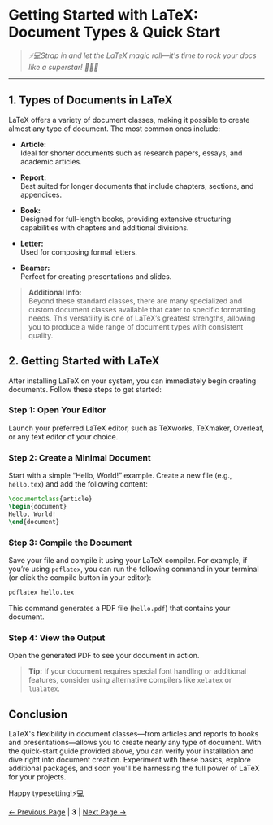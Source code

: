 # Getting Started with LaTeX: Document Types & Quick Start

> *⚡💻Strap in and let the LaTeX magic roll—it's time to rock your docs like a superstar! 🚀😎🎉*

---

## 1. Types of Documents in LaTeX

LaTeX offers a variety of document classes, making it possible to create almost any type of document. The most common ones include:

- **Article:**  
  Ideal for shorter documents such as research papers, essays, and academic articles.

- **Report:**  
  Best suited for longer documents that include chapters, sections, and appendices.

- **Book:**  
  Designed for full-length books, providing extensive structuring capabilities with chapters and additional divisions.

- **Letter:**  
  Used for composing formal letters.

- **Beamer:**  
  Perfect for creating presentations and slides.

> **Additional Info:**  
> Beyond these standard classes, there are many specialized and custom document classes available that cater to specific formatting needs. This versatility is one of LaTeX’s greatest strengths, allowing you to produce a wide range of document types with consistent quality.


## 2. Getting Started with LaTeX

After installing LaTeX on your system, you can immediately begin creating documents. Follow these steps to get started:

### Step 1: Open Your Editor

Launch your preferred LaTeX editor, such as TeXworks, TeXmaker, Overleaf, or any text editor of your choice.

### Step 2: Create a Minimal Document

Start with a simple “Hello, World!” example. Create a new file (e.g., `hello.tex`) and add the following content:

```latex
\documentclass{article}
\begin{document}
Hello, World!
\end{document}
```

### Step 3: Compile the Document

Save your file and compile it using your LaTeX compiler. For example, if you’re using `pdflatex`, you can run the following command in your terminal (or click the compile button in your editor):

```bash
pdflatex hello.tex
```

This command generates a PDF file (`hello.pdf`) that contains your document.

### Step 4: View the Output

Open the generated PDF to see your document in action.

> **Tip:** If your document requires special font handling or additional features, consider using alternative compilers like `xelatex` or `lualatex`.


## Conclusion

LaTeX's flexibility in document classes—from articles and reports to books and presentations—allows you to create nearly any type of document. With the quick-start guide provided above, you can verify your installation and dive right into document creation. Experiment with these basics, explore additional packages, and soon you'll be harnessing the full power of LaTeX for your projects.

Happy typesetting!⚡💻

[← Previous Page](<Installation.md>) | **3** | [Next Page →](<Essentials, Sections, Titles & Labels.md>)
